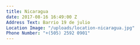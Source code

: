 ```yaml
---
title: Nicaragua
date: 2017-08-16 16:49:00 Z
Address Text: Barrio 19 de julio
Location Image: "/uploads/location-nicaragua.jpg"
Phone Number: "+(505) 2592 0901"
---
```


